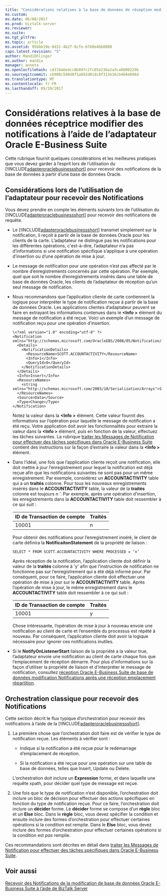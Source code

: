 ```yaml
---
title: "Considérations relatives à la base de données de réception modifier des notifications à l’aide de l’adaptateur Oracle E-Business Suite | Documents Microsoft"
ms.custom: 
ms.date: 06/08/2017
ms.prod: biztalk-server
ms.reviewer: 
ms.suite: 
ms.tgt_pltfrm: 
ms.topic: article
ms.assetid: 95bbb19e-8d31-4b27-8cfe-6760e4bb0808
caps.latest.revision: "5"
author: MandiOhlinger
ms.author: mandia
manager: anneta
ms.openlocfilehash: cd374a6edcc8b097c2fc05e236a2a3ca0800229b
ms.sourcegitcommit: cb908c540d8f1a692d01dc8f313e16cb4b4e696d
ms.translationtype: MT
ms.contentlocale: fr-FR
ms.lasthandoff: 09/20/2017
---
```

# <a name="considerations-for-receiving-database-change-notifications-using-the-oracle-e-business-suite-adapter"></a>Considérations relatives à la base de données réceptrice modifier des notifications à l’aide de l’adaptateur Oracle E-Business Suite
Cette rubrique fournit quelques considérations et les meilleures pratiques que vous devez garder à l’esprit lors de l’utilisation du [!INCLUDE[adapteroraclebusinessshort](../../includes/adapteroraclebusinessshort-md.md)] pour recevoir des notifications de la base de données à partir d’une base de données Oracle.  
  
## <a name="considerations-while-using-the-adapter-to-receive-notifications"></a>Considérations lors de l’utilisation de l’adaptateur pour recevoir des Notifications  
 Vous devez prendre en compte les éléments suivants lors de l’utilisation du [!INCLUDE[adapteroraclebusinessshort](../../includes/adapteroraclebusinessshort-md.md)] pour recevoir des notifications de requête.  
  
-   Le [!INCLUDE[adapteroraclebusinessshort](../../includes/adapteroraclebusinessshort-md.md)] transmet simplement sur la notification, il reçoit à partir de la base de données Oracle pour les clients de la carte. L’adaptateur ne distingue pas les notifications pour les différentes opérations, c'est-à-dire, l’adaptateur n’a pas d’informations si une notification spécifique s’applique à une opération d’insertion ou d’une opération de mise à jour.  
  
-   Le message de notification pour une opération n’est pas affecté par le nombre d’enregistrements concernés par cette opération. Par exemple, quel que soit le nombre d’enregistrements insérés dans une table de base de données Oracle, les clients de l’adaptateur de réception qu’un seul message de notification.  
  
-   Nous recommandons que l’application cliente de carte contiennent la logique pour interpréter le type de notification reçue à partir de la base de données Oracle. Les applications clientes d’adaptateur peuvent se faire en extrayant les informations contenues dans le  **\<Info >** élément du message de notification a été reçue. Voici un exemple d’un message de notification reçu pour une opération d’insertion.  
  
    ```  
    \<?xml version="1.0" encoding="utf-8" ?>   
    <Notification xmlns="http://schemas.microsoft.com/OracleEBS/2008/05/Notification/">  
      <Details>  
        <NotificationDetails>  
          <ResourceName>SCOTT.ACCOUNTACTIVITY</ResourceName>   
          <Info>1</Info>   
          <QueryId>0</QueryId>   
        </NotificationDetails>  
      </Details>  
      <Info>Insert</Info>   
      <ResourceNames>  
        <string xmlns="http://schemas.microsoft.com/2003/10/Serialization/Arrays">SCOTT.ACCOUNTACTIVITY</string>   
      </ResourceNames>  
      <Source>Data</Source>   
      <Type>Change</Type>   
    </Notification>  
    ```  
  
     Notez la valeur dans la  **\<Info >** élément. Cette valeur fournit des informations sur l’opération pour laquelle le message de notification a été reçu. Votre application doit avoir les fonctionnalités pour extraire la valeur dans la  **\<Info >** élément, puis en fonction de la valeur, effectuez les tâches suivantes. La rubrique [traiter les Messages de Notification pour effectuer des tâches spécifiques dans Oracle E-Business Suite](../../adapters-and-accelerators/adapter-oracle-ebs/process-notification-messages-to-complete-specific-tasks-in-oracle-ebs.md) contient des instructions sur la façon d’extraire la valeur dans la  **\<Info >** élément.  
  
-   Dans l’idéal, une fois que l’application cliente reçoit une notification, elle doit mettre à jour l’enregistrement pour lequel la notification est déjà reçue afin que les notifications suivantes ne sont pas pour un même enregistrement. Par exemple, considérez un **ACCOUNTACTIVITY** table qui a un **traités** colonne. Pour tous les nouveaux enregistrements insérés dans le **ACCOUNTACTIVITY** table, la valeur de la **traités** colonne est toujours n '. Par exemple, après une opération d’insertion, les enregistrements dans la **ACCOUNTACTIVITY** table doit ressembler à ce qui suit :  
  
    |ID de Transaction de compte|Traités|  
    |----------------------------|---------------|  
    |10001|n|  
  
     Pour obtenir des notifications pour l’enregistrement inséré, le client de carte définira la **NotificaitonStatement** de la propriété de liaison :  
  
    ```  
    SELECT * FROM SCOTT.ACCOUNTACTIVITY WHERE PROCESSED = ‘n’  
    ```  
  
     Après réception de la notification, l’application cliente doit définir la valeur de la **traités** colonne à 'y' afin que l’instruction de notification ne fonctionne pas sur l’enregistrement qui a été déjà informé pour. Par conséquent, pour ce faire, l’application cliente doit effectuer une opération de mise à jour sur le **ACCOUNTACTIVITY** table. Après l’opération de mise à jour, le même enregistrement dans le **ACCOUNTACTIVITY** table doit ressembler à ce qui suit :  
  
    |ID de Transaction de compte|Traités|  
    |----------------------------|---------------|  
    |10001|y|  
  
     Chose intéressante, l’opération de mise à jour à nouveau envoie une notification au client de carte et l’ensemble du processus est répété à nouveau. Par conséquent, l’application cliente doit avoir la logique nécessaire pour ignorer ces notifications inutiles.  
  
-   Si le **NotifyOnListenerStart** liaison de la propriété a la valeur true, l’adaptateur envoie une notification au client de carte chaque fois que l’emplacement de réception démarre. Pour plus d’informations sur la façon d’utiliser la propriété de liaison et d’interpréter le message de notification, consultez [réception Oracle E-Business Suite de base de données modification Notifications après une réception emplacement répartition](../../adapters-and-accelerators/adapter-oracle-ebs/receive-oracle-ebs-database-change-notifications-after-a-receive-location-stops.md).  
  
## <a name="typical-orchestration-for-receiving-notifications"></a>Orchestration classique pour recevoir des Notifications  
 Cette section décrit le flux typique d’orchestration pour recevoir des notifications à l’aide de la [!INCLUDE[adapteroraclebusinessshort](../../includes/adapteroraclebusinessshort-md.md)].  
  
1.  La première chose que l’orchestration doit faire est de vérifier le type de notification reçue. Les éléments à vérifier sont :  
  
    -   Indique si la notification a été reçue pour le redémarrage d’emplacement de réception.  
  
    -   Si la notification a été reçue pour une opération sur une table de base de données, telles que Insert, Update ou Delete.  
  
     L’orchestration doit inclure un **Expression** forme, et dans laquelle une requête xpath, pour décider quel type de message est reçue.  
  
2.  Une fois que le type de notification n’est disponible, l’orchestration doit inclure un bloc de décision pour effectuer des actions spécifiques en fonction du type de notification reçue. Pour ce faire, l’orchestration doit inclure un **décider** forme. Le **décider** forme se compose d’un **règle** bloc et un **Else** bloc. Dans le **règle** bloc, vous devez spécifier la condition et ensuite inclure des formes d’orchestration pour effectuer certaines opérations si la condition est remplie. Dans le **Else** bloc, vous devez inclure des formes d’orchestration pour effectuer certaines opérations si la condition est *pas* remplie.  
  
 Ces recommandations sont décrites en détail dans [traiter les Messages de Notification pour effectuer des tâches spécifiques dans Oracle E-Business Suite](../../adapters-and-accelerators/adapter-oracle-ebs/process-notification-messages-to-complete-specific-tasks-in-oracle-ebs.md).  
  
## <a name="see-also"></a>Voir aussi  
 [Recevoir des Notifications de la modification de base de données Oracle E-Business Suite à l’aide de BizTalk Server](../../adapters-and-accelerators/adapter-oracle-ebs/receive-oracle-ebs-database-change-notifications-using-biztalk-server.md)